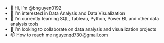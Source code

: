 - 👋 Hi, I’m @bnguyen0192
- 👀 I’m interested in Data Analysis and Data Visualization
- 🌱 I’m currently learning SQL, Tableau, Python, Power BI, and other data analysis tools
- 💞️ I’m looking to collaborate on data analysis and visualization projects
- 📫 How to reach me nguyenqd730@gmail.com

<!---
bnguyen0192/bnguyen0192 is a ✨ special ✨ repository because its `README.md` (this file) appears on your GitHub profile.
You can click the Preview link to take a look at your changes.
--->
